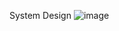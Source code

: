 System Design 
![image](https://github.com/user-attachments/assets/1b6b2a27-af03-4d3d-9fae-320526fbc443)
